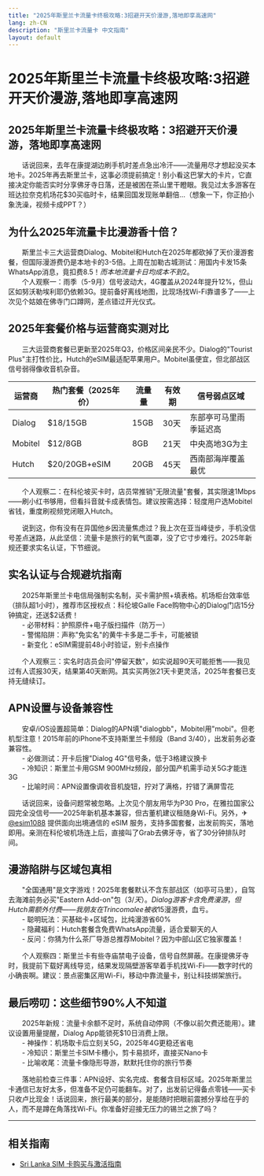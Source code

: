 ```yaml
---
title: "2025年斯里兰卡流量卡终极攻略:3招避开天价漫游,落地即享高速网"
lang: zh-CN
description: "斯里兰卡流量卡 中文指南"
layout: default
---
```

# 2025年斯里兰卡流量卡终极攻略:3招避开天价漫游,落地即享高速网

## 2025年斯里兰卡流量卡终极攻略：3招避开天价漫游，落地即享高速网

　　话说回来，去年在康提湖边刷手机时差点急出冷汗——流量用尽才想起没买本地卡。2025年再去斯里兰卡，这事必须提前搞定！别小看这巴掌大的卡片，它直接决定你能否实时分享佛牙寺日落，还是被困在茶山里干瞪眼。我见过太多游客在班达拉奈克机场花$30买临时卡，结果回国发现账单翻倍...（想象一下，你正拍小象洗澡，视频卡成PPT？）

## 为什么2025年流量卡比漫游香十倍？

　　斯里兰卡三大运营商Dialog、Mobitel和Hutch在2025年都砍掉了天价漫游套餐，但国际漫游费仍是本地卡的3-5倍。上周在加勒古城测试：用国内卡发15条WhatsApp消息，竟扣费$8.5！而本地流量卡日均成本不到$2。  
　　个人观察一：雨季（5-9月）信号波动大，4G覆盖从2024年提升12%，但山区如努沃勒埃利耶仍依赖3G。提前备好离线地图，比现场找Wi-Fi靠谱多了——上次见个姑娘在佛寺门口蹲网，差点错过开光仪式。

## 2025年套餐价格与运营商实测对比

　　三大运营商套餐已更新至2025年Q3，价格区间亲民不少。Dialog的"Tourist Plus"主打性价比，Hutch的eSIM最适配苹果用户。Mobitel虽便宜，但北部战区信号弱得像收音机杂音。  

| 运营商 | 热门套餐（2025年价） | 流量量 | 有效期 | 信号弱点区域 |
|---------|----------------------|--------|---------|--------------|
| Dialog | $18/15GB | 15GB | 30天 | 东部亭可马里雨季延迟高 |
| Mobitel | $12/8GB | 8GB | 21天 | 中央高地3G为主 |
| Hutch | $20/20GB+eSIM | 20GB | 45天 | 西南部海岸覆盖最优 |

　　个人观察二：在科伦坡买卡时，店员常推销"无限流量"套餐，其实限速1Mbps——刷小红书够用，但看抖音就卡成表情包。建议按需选择：轻度用户选Mobitel省钱，重度刷视频党闭眼入Hutch。  

　　说到这，你有没有在异国他乡因流量焦虑过？我上次在亚当峰徒步，手机没信号差点迷路，从此坚信：流量卡是旅行的氧气面罩，没了它寸步难行。2025年新规还要求实名认证，下节细说。

## 实名认证与合规避坑指南

　　2025年斯里兰卡电信局强制实名制，买卡需护照+填表格。机场柜台效率低（排队超1小时），推荐市区授权点：科伦坡Galle Face购物中心的Dialog门店15分钟搞定，还送$2话费！  
　　- 必带材料：护照原件+电子版扫描件（防万一）  
　　- 警惕陷阱：声称"免实名"的黄牛卡多是二手卡，可能被锁  
　　- 新变化：eSIM需提前48小时验证，别卡点操作  

　　个人观察三：实名时店员会问"停留天数"，如实说超90天可能拒售——我见过有人谎报30天，结果第40天断网。其实买两张21天卡更灵活，2025年套餐已支持无缝续订。

## APN设置与设备兼容性

　　安卓/iOS设置超简单：Dialog的APN填"dialogbb"，Mobitel用"mobi"。但老机型注意！2015年前的iPhone不支持斯里兰卡频段（Band 3/40），出发前务必查兼容性。  
　　- 必做测试：开卡后搜"Dialog 4G"信号条，低于3格建议换卡  
　　- 冷知识：斯里兰卡用GSM 900MHz频段，部分国产机需手动关5G才能连3G  
　　- 比喻时间：APN设置像调收音机旋钮，拧对了满格，拧错了满屏雪花  

　　话说回来，设备问题常被忽略。上次见个朋友用华为P30 Pro，在雅拉国家公园完全没信号——2025年新机基本兼容，但古董机建议租随身Wi-Fi。另外，✈ [@esim1088](https://t.me/s/esim1088) 提供面向出境通信的 eSIM 服务，支持多国套餐，出发前购买，落地即用。亲测在科伦坡机场连上后，直接叫了Grab去佛牙寺，省了30分钟排队时间。

## 漫游陷阱与区域包真相

　　"全国通用"是文字游戏！2025年套餐默认不含东部战区（如亭可马里），自驾去海滩前务必买"Eastern Add-on"包（$3/天）。Dialog游客卡含免费漫游，但Hutch需额外付费——我朋友在Trincomalee被收$15漫游费，血亏。  
　　- 聪明玩法：买基础卡+区域包，比纯漫游省60%  
　　- 隐藏福利：Hutch套餐含免费WhatsApp流量，适合爱聊天的人  
　　- 反问：你猜为什么茶厂导游总推荐Mobitel？因为中部山区它独家覆盖！  

　　个人观察四：斯里兰卡有些寺庙禁电子设备，信号自然屏蔽。在康提佛牙寺时，我提前下载好离线导览，结果发现隔壁游客举着手机找Wi-Fi——数字时代的小确丧啊。建议：景点密集区用Wi-Fi，移动中靠流量卡，别让科技绑架旅行。

## 最后唠叨：这些细节90%人不知道

　　2025年新规：流量卡余额不足时，系统自动停网（不像以前欠费还能用）。建议设置用量提醒，Dialog App能锁死$10日消费上限。  
　　- 神操作：机场取卡后立刻关5G，2025年4G更稳还省电  
　　- 冷知识：斯里兰卡SIM卡槽小，剪卡易损坏，直接买Nano卡  
　　- 比喻收尾：流量卡像隐形导游，默默托住你的旅行节奏  

　　落地前检查三件事：APN设好、实名完成、套餐含目标区域。2025年斯里兰卡通信已友好太多，但准备不足仍可能翻车。对了，出发前记得备点零钱——买卡只收卢比现金！话说回来，旅行最美的部分，是能随时把眼前震撼分享给在乎的人，而不是蹲在角落找Wi-Fi。你准备好迎接无压力的锡兰之旅了吗？

<!-- crosslink -->
---

## 相关指南

- [Sri Lanka SIM 卡购买与激活指南](https://faciylike.github.io/sri-lanka-sim-guides)
